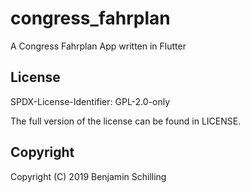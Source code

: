 # congress_fahrplan
A Congress Fahrplan App written in Flutter

## License
SPDX-License-Identifier: GPL-2.0-only

The full version of the license can be found in LICENSE.

## Copyright
Copyright (C) 2019 Benjamin Schilling



